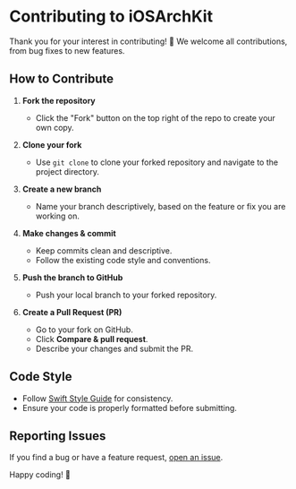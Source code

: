 # Contributing to iOSArchKit  

Thank you for your interest in contributing! 🚀 We welcome all contributions, from bug fixes to new features.  

## How to Contribute  

1. **Fork the repository**  
   - Click the "Fork" button on the top right of the repo to create your own copy.  

2. **Clone your fork**  
   - Use `git clone` to clone your forked repository and navigate to the project directory.  

3. **Create a new branch**  
   - Name your branch descriptively, based on the feature or fix you are working on.  

4. **Make changes & commit**  
   - Keep commits clean and descriptive.  
   - Follow the existing code style and conventions.  

5. **Push the branch to GitHub**  
   - Push your local branch to your forked repository.  

6. **Create a Pull Request (PR)**  
   - Go to your fork on GitHub.  
   - Click **Compare & pull request**.  
   - Describe your changes and submit the PR.  

## Code Style  
- Follow [Swift Style Guide](https://swift.org/documentation/api-design-guidelines/) for consistency.  
- Ensure your code is properly formatted before submitting.  

## Reporting Issues  
If you find a bug or have a feature request, [open an issue](https://github.com/Priyanshu-Singhz/iOSArchKit/issues).  

Happy coding! 🎉  
